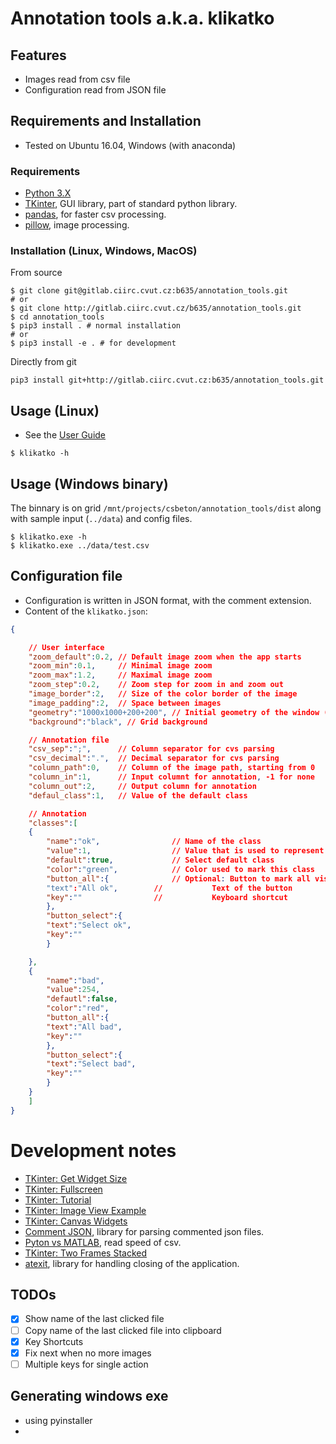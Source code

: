 # Annotation tools a.k.a. klikatko

## Features

- Images read from csv file
- Configuration read from JSON file

## Requirements and Installation

- Tested on Ubuntu 16.04, Windows (with anaconda)

### Requirements

 - [Python 3.X](https://www.python.org)
 - [TKinter](https://docs.python.org/3.6/library/tkinter.html), GUI library,  part of standard python library.
 - [pandas](https://pandas.pydata.org/), for faster csv processing.
 - [pillow](http://python-pillow.org/), image processing.

### Installation (Linux, Windows, MacOS)


From source
```shell
$ git clone git@gitlab.ciirc.cvut.cz:b635/annotation_tools.git
# or
$ git clone http://gitlab.ciirc.cvut.cz/b635/annotation_tools.git
$ cd annotation_tools
$ pip3 install . # normal installation
# or
$ pip3 install -e . # for development
```

Directly from git
``` shell
pip3 install git+http://gitlab.ciirc.cvut.cz:b635/annotation_tools.git
```

## Usage (Linux)

- See the [User Guide](user_guide.md)

``` shell
$ klikatko -h
```

## Usage (Windows binary)

The binnary is on grid `/mnt/projects/csbeton/annotation_tools/dist` along with sample input (`../data`) and config files.

```
$ klikatko.exe -h
$ klikatko.exe ../data/test.csv
```

## Configuration file

- Configuration is written in JSON format, with the comment extension.
- Content of the `klikatko.json`:

``` json
{

    // User interface
    "zoom_default":0.2, // Default image zoom when the app starts
    "zoom_min":0.1,     // Minimal image zoom
    "zoom_max":1.2,     // Maximal image zoom
    "zoom_step":0.2,    // Zoom step for zoom in and zoom out
    "image_border":2,   // Size of the color border of the image
    "image_padding":2,  // Space between images
    "geometry":"1000x1000+200+200", // Initial geometry of the window (HxH+x+y)
    "background":"black", // Grid background

    // Annotation file
    "csv_sep":";",      // Column separator for cvs parsing
    "csv_decimal":".",  // Decimal separator for cvs parsing
    "column_path":0,    // Column of the image path, starting from 0
    "column_in":1,      // Input columnt for annotation, -1 for none
    "column_out":2,     // Output column for annotation
    "defaul_class":1,   // Value of the default class

    // Annotation
    "classes":[
	{
	    "name":"ok",                // Name of the class
	    "value":1,                  // Value that is used to represent a class
	    "default":true,             // Select default class
	    "color":"green",            // Color used to mark this class
	    "button_all":{              // Optional: Button to mark all visible images by this class
		"text":"All ok",        //           Text of the button
		"key":""                //           Keyboard shortcut
	    },
	    "button_select":{
		"text":"Select ok",
		"key":""
	    }

	},
	{
	    "name":"bad",
	    "value":254,
	    "defautl":false,
	    "color":"red",
	    "button_all":{
		"text":"All bad",
		"key":""
	    },
	    "button_select":{
		"text":"Select bad",
		"key":""
	    }
	}
    ]
}

```

# Development notes

- [TKinter: Get Widget Size](https://stackoverflow.com/questions/3950687/how-to-find-out-the-current-widget-size-in-tkinter)
- [TKinter: Fullscreen](https://stackoverflow.com/questions/7966119/display-fullscreen-mode-on-tkinter)
- [TKinter: Tutorial](http://zetcode.com/gui/tkinter/)
- [TKinter: Image View Example](https://stackoverflow.com/questions/17504570/creating-simply-image-gallery-in-python-tkinter-pil#17505256)
- [TKinter: Canvas Widgets](https://www.python-course.eu/tkinter_canvas.php)
- [Comment JSON](https://commentjson.readthedocs.io/en/latest/), library for parsing commented json files.
- [Pyton vs MATLAB](https://blog.mide.com/matlab-vs-python-speed-for-vibration-analysis-free-download), read speed of csv.
- [TKinter: Two Frames Stacked](https://stackoverflow.com/questions/7546050/switch-between-two-frames-in-tkinter)
- [atexit](https://docs.python.org/3.6/library/atexit.html), library for handling closing of the application.

## TODOs

 - [x] Show name of the last clicked file
 - [ ] Copy name of the last clicked file into clipboard
 - [x] Key Shortcuts
 - [x] Fix next when no more images
 - [ ] Multiple keys for single action

## Generating windows exe

- using pyinstaller
- 
